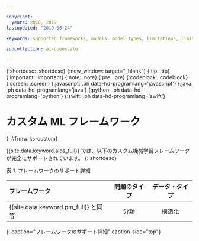```yaml
---

copyright:
  years: 2018, 2019
lastupdated: "2019-06-24"

keywords: supported frameworks, models, model types, limitations, limits, custom machine learning engine, custom

subcollection: ai-openscale

---
```


{:shortdesc: .shortdesc}
{:new_window: target="_blank"}
{:tip: .tip}
{:important: .important}
{:note: .note}
{:pre: .pre}
{:codeblock: .codeblock}
{:screen: .screen}
{:javascript: .ph data-hd-programlang='javascript'}
{:java: .ph data-hd-programlang='java'}
{:python: .ph data-hd-programlang='python'}
{:swift: .ph data-hd-programlang='swift'}

# カスタム ML フレームワーク
{: #frmwrks-custom}

{{site.data.keyword.aios_full}} では、以下のカスタム機械学習フレームワークが完全にサポートされています。
{: shortdesc}

表 1. フレームワークのサポート詳細

| フレームワーク | 問題のタイプ | データ・タイプ |
|:---|:---:|:---:|
| {{site.data.keyword.pm_full}} と同等 | 分類 | 構造化 |
{: caption="フレームワークのサポート詳細" caption-side="top"}



